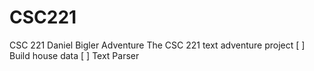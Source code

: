 # CSC221
CSC 221 Daniel Bigler
Adventure
The CSC 221 text adventure project
[ ] Build house data
[ ] Text Parser
